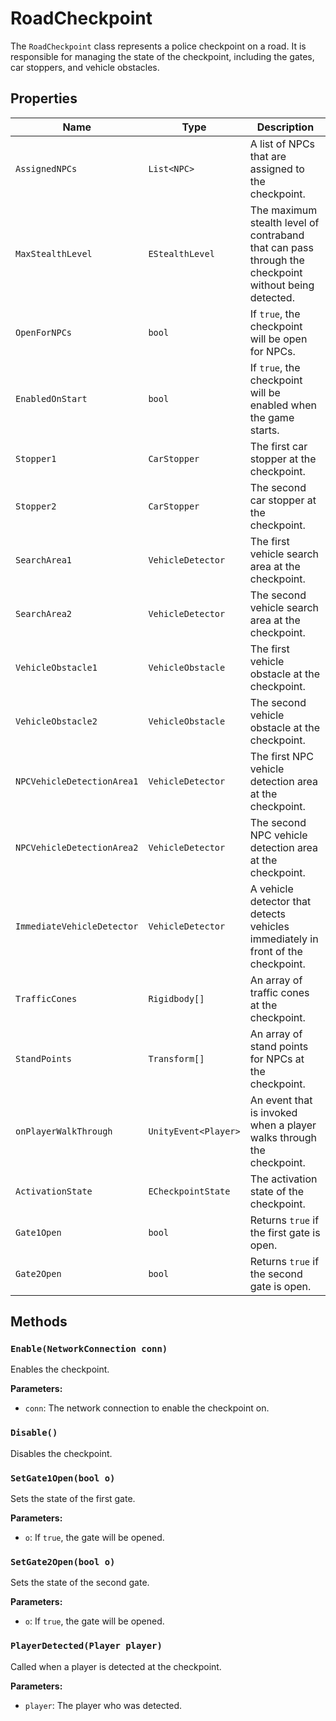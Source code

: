 # RoadCheckpoint

The `RoadCheckpoint` class represents a police checkpoint on a road. It is responsible for managing the state of the checkpoint, including the gates, car stoppers, and vehicle obstacles.

## Properties

| Name | Type | Description |
| --- | --- | --- |
| `AssignedNPCs` | `List<NPC>` | A list of NPCs that are assigned to the checkpoint. |
| `MaxStealthLevel` | `EStealthLevel` | The maximum stealth level of contraband that can pass through the checkpoint without being detected. |
| `OpenForNPCs` | `bool` | If `true`, the checkpoint will be open for NPCs. |
| `EnabledOnStart` | `bool` | If `true`, the checkpoint will be enabled when the game starts. |
| `Stopper1` | `CarStopper` | The first car stopper at the checkpoint. |
| `Stopper2` | `CarStopper` | The second car stopper at the checkpoint. |
| `SearchArea1` | `VehicleDetector` | The first vehicle search area at the checkpoint. |
| `SearchArea2` | `VehicleDetector` | The second vehicle search area at the checkpoint. |
| `VehicleObstacle1` | `VehicleObstacle` | The first vehicle obstacle at the checkpoint. |
| `VehicleObstacle2` | `VehicleObstacle` | The second vehicle obstacle at the checkpoint. |
| `NPCVehicleDetectionArea1` | `VehicleDetector` | The first NPC vehicle detection area at the checkpoint. |
| `NPCVehicleDetectionArea2` | `VehicleDetector` | The second NPC vehicle detection area at the checkpoint. |
| `ImmediateVehicleDetector` | `VehicleDetector` | A vehicle detector that detects vehicles immediately in front of the checkpoint. |
| `TrafficCones` | `Rigidbody[]` | An array of traffic cones at the checkpoint. |
| `StandPoints` | `Transform[]` | An array of stand points for NPCs at the checkpoint. |
| `onPlayerWalkThrough` | `UnityEvent<Player>` | An event that is invoked when a player walks through the checkpoint. |
| `ActivationState` | `ECheckpointState` | The activation state of the checkpoint. |
| `Gate1Open` | `bool` | Returns `true` if the first gate is open. |
| `Gate2Open` | `bool` | Returns `true` if the second gate is open. |

## Methods

### `Enable(NetworkConnection conn)`

Enables the checkpoint.

**Parameters:**

* `conn`: The network connection to enable the checkpoint on.

### `Disable()`

Disables the checkpoint.

### `SetGate1Open(bool o)`

Sets the state of the first gate.

**Parameters:**

* `o`: If `true`, the gate will be opened.

### `SetGate2Open(bool o)`

Sets the state of the second gate.

**Parameters:**

* `o`: If `true`, the gate will be opened.

### `PlayerDetected(Player player)`

Called when a player is detected at the checkpoint.

**Parameters:**

* `player`: The player who was detected.
